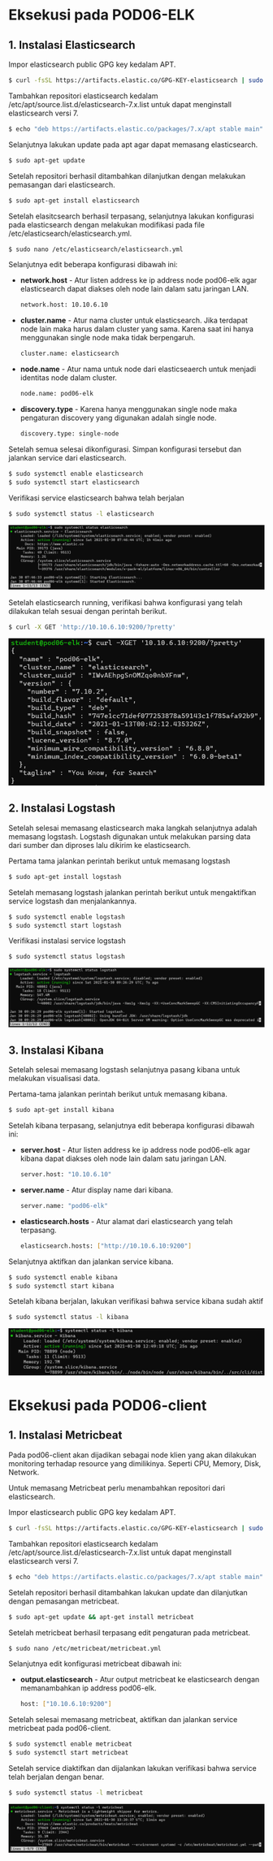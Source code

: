 # Eksekusi pada POD06-ELK

## 1. Instalasi Elasticsearch
Impor elasticsearch public GPG key kedalam APT.

```sh
$ curl -fsSL https://artifacts.elastic.co/GPG-KEY-elasticsearch | sudo apt-key add -
```
Tambahkan repositori elasticsearch kedalam /etc/apt/source.list.d/elasticsearch-7.x.list untuk dapat menginstall elasticsearch versi 7.
```sh
$ echo "deb https://artifacts.elastic.co/packages/7.x/apt stable main" | sudo tee -a /etc/apt/sources.list.d/elastic-7.x.list
```
Selanjutnya lakukan update pada apt agar dapat memasang elasticsearch.
```sh
$ sudo apt-get update
```
Setelah repositori berhasil ditambahkan dilanjutkan dengan melakukan pemasangan dari elasticsearch.
```sh
$ sudo apt-get install elasticsearch
```
Setelah elasitcsearch berhasil terpasang, selanjutnya lakukan konfigurasi pada elasticsearch dengan melakukan modifikasi pada file /etc/elasticsearch/elasticsearch.yml.

```sh
$ sudo nano /etc/elasticsearch/elasticsearch.yml
```
Selanjutnya edit beberapa konfigurasi dibawah ini:
- **network.host** - Atur listen address ke ip address node pod06-elk agar elasticsearch dapat diakses oleh node lain dalam satu jaringan LAN.
  ```sh
  network.host: 10.10.6.10
  ```
- **cluster.name** - Atur nama cluster untuk elasticsearch. Jika terdapat node lain maka harus dalam cluster yang sama. Karena saat ini hanya menggunakan single node maka tidak berpengaruh.
  ```sh
  cluster.name: elasticsearch
  ```
- **node.name** - Atur nama untuk node dari elasticseaerch untuk menjadi identitas node dalam cluster.
  ```sh
  node.name: pod06-elk
- **discovery.type** - Karena hanya menggunakan single node maka pengaturan discovery yang digunakan adalah single node.
   ```sh
   discovery.type: single-node
   ```

Setelah semua selesai dikonfigurasi. Simpan konfigurasi tersebut dan jalankan service dari elasticsearch.
```sh
$ sudo systemctl enable elasticsearch
$ sudo systemctl start elasticsearch
```
Verifikasi service elasticsearch bahwa telah berjalan
```sh
$ sudo systemctl status -l elasticsearch
```
![Verifikasi](capture/verifikasi-status-elasticsearch.png)

Setelah elasticsearch running, verifikasi bahwa konfigurasi yang telah dilakukan telah sesuai dengan perintah berikut.

```sh
$ curl -X GET 'http://10.10.6.10:9200/?pretty'
```
![Verifikasi](capture/verifikasi-instalasi-elasticsearch.png)

## 2. Instalasi Logstash

Setelah selesai memasang elasticsearch maka langkah selanjutnya adalah memasang logstash. Logstash digunakan untuk melakukan parsing data dari sumber dan diproses lalu dikirim ke elasticsearch.

Pertama tama jalankan perintah berikut untuk memasang logstash

```sh
$ sudo apt-get install logstash
```
Setelah memasang logstash jalankan perintah berikut untuk mengaktifkan service logstash dan menjalankannya.

```sh
$ sudo systemctl enable logstash
$ sudo systemctl start logstash
```
Verifikasi instalasi service logstash
```sh
$ sudo systemctl status logstash
```
![Verifikasi](capture/verifikasi-status-logstash.png)

## 3. Instalasi Kibana

Setelah selesai memasang logstash selanjutnya pasang kibana untuk melakukan visualisasi data.

Pertama-tama jalankan perintah berikut untuk memasang kibana.
```sh
$ sudo apt-get install kibana
```
Setelah kibana terpasang, selanjutnya edit beberapa konfigurasi dibawah ini:
- **server.host** - Atur listen address ke ip address node pod06-elk agar kibana dapat diakses oleh node lain dalam satu jaringan LAN.
  ```sh
  server.host: "10.10.6.10"
  ```
- **server.name** - Atur display name dari kibana.
  ```sh
  server.name: "pod06-elk"
  ```
- **elasticsearch.hosts** - Atur alamat dari elasticsearch yang telah terpasang.
  ```sh
  elasticsearch.hosts: ["http://10.10.6.10:9200"]
  ```

Selanjutnya aktifkan dan jalankan service kibana.
```sh
$ sudo systemctl enable kibana
$ sudo systemctl start kibana
```
Setelah kibana berjalan, lakukan verifikasi bahwa service kibana sudah aktif
```sh
$ sudo systemctl status -l kibana
```
![Verifikasi](capture/verifikasi-status-kibana.png)

# Eksekusi pada POD06-client
 
## 1. Instalasi Metricbeat
Pada pod06-client akan dijadikan sebagai node klien yang akan dilakukan monitoring terhadap resource yang dimilikinya. Seperti CPU, Memory, Disk, Network.

Untuk memasang Metricbeat perlu menambahkan repositori dari elasticsearch.

Impor elasticsearch public GPG key kedalam APT.
```sh
$ curl -fsSL https://artifacts.elastic.co/GPG-KEY-elasticsearch | sudo apt-key add -
```
Tambahkan repositori elasticsearch kedalam /etc/apt/source.list.d/elasticsearch-7.x.list untuk dapat menginstall elasticsearch versi 7.
```sh
$ echo "deb https://artifacts.elastic.co/packages/7.x/apt stable main" | sudo tee -a /etc/apt/sources.list.d/elastic-7.x.list
```
Setelah repositori berhasil ditambahkan lakukan update dan dilanjutkan dengan pemasangan metricbeat.

```sh
$ sudo apt-get update && apt-get install metricbeat
```

Setelah metricbeat berhasil terpasang edit pengaturan pada metricbeat.

```sh
$ sudo nano /etc/metricbeat/metricbeat.yml
```
Selanjutnya edit konfigurasi metricbeat dibawah ini:
- **output.elasticsearch** - Atur output metricbeat ke elasticsearch dengan memanambahkan ip address pod06-elk.
  ```sh
  host: ["10.10.6.10:9200"]
  ```
Setelah selesai memasang metricbeat, aktifkan dan jalankan service metricbeat pada pod06-client.

```sh
$ sudo systemctl enable metricbeat
$ sudo systemctl start metricbeat
```
Setelah service diaktifkan dan dijalankan lakukan verifikasi bahwa service telah berjalan dengan benar.

```sh
$ sudo systemctl status -l metricbeat
```
![Verifikasi](capture/verifikasi-status-metricbeat.png)
